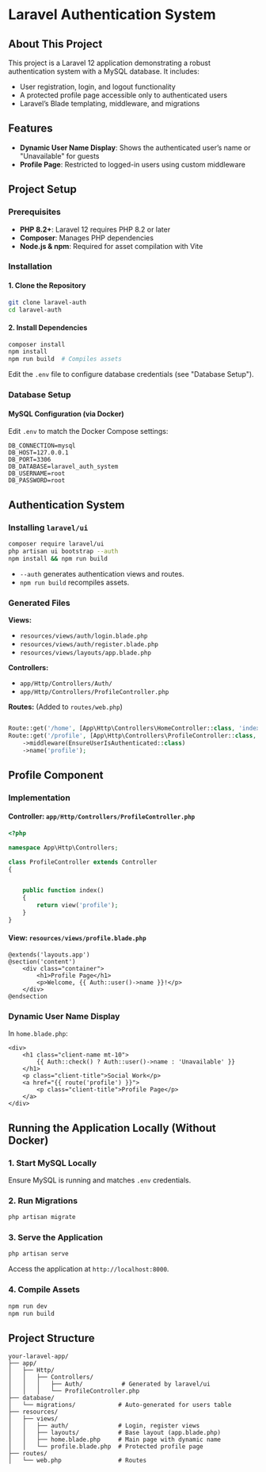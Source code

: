 # Laravel Authentication System


## About This Project

This project is a Laravel 12 application demonstrating a robust authentication system with a MySQL database. It includes:

- User registration, login, and logout functionality
- A protected profile page accessible only to authenticated users
- Laravel’s Blade templating, middleware, and migrations

## Features

- **Dynamic User Name Display**: Shows the authenticated user’s name or "Unavailable" for guests
- **Profile Page**: Restricted to logged-in users using custom middleware

## Project Setup

### Prerequisites

- **PHP 8.2+**: Laravel 12 requires PHP 8.2 or later
- **Composer**: Manages PHP dependencies
- **Node.js & npm**: Required for asset compilation with Vite

### Installation

#### 1. Clone the Repository

```bash
git clone laravel-auth
cd laravel-auth
```

#### 2. Install Dependencies

```bash
composer install
npm install
npm run build  # Compiles assets
```


Edit the `.env` file to configure database credentials (see "Database Setup").

### Database Setup

#### MySQL Configuration (via Docker)

Edit `.env` to match the Docker Compose settings:

```env
DB_CONNECTION=mysql
DB_HOST=127.0.0.1
DB_PORT=3306
DB_DATABASE=laravel_auth_system
DB_USERNAME=root
DB_PASSWORD=root
```

## Authentication System

### Installing `laravel/ui`

```bash
composer require laravel/ui
php artisan ui bootstrap --auth
npm install && npm run build
```

- `--auth` generates authentication views and routes.
- `npm run build` recompiles assets.

### Generated Files

**Views:**
- `resources/views/auth/login.blade.php`
- `resources/views/auth/register.blade.php`
- `resources/views/layouts/app.blade.php`

**Controllers:**
- `app/Http/Controllers/Auth/`
- `app/Http/Controllers/ProfileController.php`

**Routes:** (Added to `routes/web.php`)

```php

Route::get('/home', [App\Http\Controllers\HomeController::class, 'index'])->name('home');
Route::get('/profile', [App\Http\Controllers\ProfileController::class, 'index'])
    ->middleware(EnsureUserIsAuthenticated::class)
    ->name('profile');
```

## Profile Component

### Implementation

#### Controller: `app/Http/Controllers/ProfileController.php`

```php
<?php

namespace App\Http\Controllers;

class ProfileController extends Controller
{


    public function index()
    {
        return view('profile');
    }
}
```

#### View: `resources/views/profile.blade.php`

```blade
@extends('layouts.app')
@section('content')
    <div class="container">
        <h1>Profile Page</h1>
        <p>Welcome, {{ Auth::user()->name }}!</p>
    </div>
@endsection
```

### Dynamic User Name Display

In `home.blade.php`:

```blade
<div>
    <h1 class="client-name mt-10">
        {{ Auth::check() ? Auth::user()->name : 'Unavailable' }}
    </h1>
    <p class="client-title">Social Work</p>
    <a href="{{ route('profile') }}">
        <p class="client-title">Profile Page</p>
    </a>
</div>
```

## Running the Application Locally (Without Docker)

### 1. Start MySQL Locally
Ensure MySQL is running and matches `.env` credentials.

### 2. Run Migrations
```bash
php artisan migrate
```

### 3. Serve the Application
```bash
php artisan serve
```
Access the application at `http://localhost:8000`.

### 4. Compile Assets
```bash
npm run dev  
npm run build
```

## Project Structure

```
your-laravel-app/
├── app/
│   ├── Http/
│   │   ├── Controllers/
│   │   │   ├── Auth/           # Generated by laravel/ui
│   │   │   └── ProfileController.php
├── database/
│   └── migrations/            # Auto-generated for users table
├── resources/
│   ├── views/
│   │   ├── auth/              # Login, register views
│   │   ├── layouts/           # Base layout (app.blade.php)
│   │   ├── home.blade.php     # Main page with dynamic name
│   │   └── profile.blade.php  # Protected profile page
├── routes/
│   └── web.php                # Routes
```
